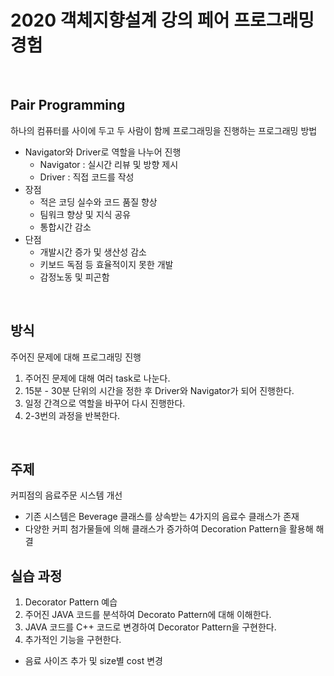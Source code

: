 # 2020 객체지향설계 강의 페어 프로그래밍 경험
<br/>

## Pair Programming
하나의 컴퓨터를 사이에 두고 두 사람이 함께 프로그래밍을 진행하는 프로그래밍 방법
<br/>

* Navigator와 Driver로 역할을 나누어 진행
   - Navigator : 실시간 리뷰 및 방향 제시
   - Driver : 직접 코드를 작성
* 장점
   - 적은 코딩 실수와 코드 품질 향상
   - 팀워크 향상 및 지식 공유
   - 통합시간 감소
* 단점
   - 개발시간 증가 및 생산성 감소
   - 키보드 독점 등 효율적이지 못한 개발
   - 감정노동 및 피곤함
<br/>

## 방식
주어진 문제에 대해 프로그래밍 진행
1. 주어진 문제에 대해 여러 task로 나눈다.
2. 15분 - 30분 단위의 시간을 정한 후 Driver와 Navigator가 되어 진행한다.
3. 일정 간격으로 역할을 바꾸어 다시 진행한다.
4. 2-3번의 과정을 반복한다.
<br/>

## 주제
커피점의 음료주문 시스템 개선
- 기존 시스템은 Beverage 클래스를 상속받는 4가지의 음료수 클래스가 존재
- 다양한 커피 첨가물들에 의해 클래스가 증가하여 Decoration Pattern을 활용해 해결

## 실습 과정
1. Decorator Pattern 예습
2. 주어진 JAVA 코드를 분석하여 Decorato Pattern에 대해 이해한다.
3. JAVA 코드를 C++ 코드로 변경하여 Decorator Pattern을 구현한다.
4. 추가적인 기능을 구현한다.
- 음료 사이즈 추가 및 size별 cost 변경
<br/>



